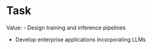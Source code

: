 # Task

Value: - Design training and inference pipelines
- Develop enterprise applications incorporating LLMs